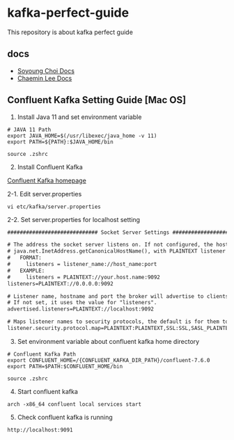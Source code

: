 # kafka-perfect-guide
This repository is about kafka perfect guide

## docs

- [Soyoung Choi Docs](https://github.com/CokeLee777/kafka-perfect-guide/tree/main/docs/soyoung.choi)
- [Chaemin Lee Docs](https://github.com/CokeLee777/kafka-perfect-guide/tree/main/docs/chaemin.lee)

## Confluent Kafka Setting Guide [Mac OS]

1. Install Java 11 and set environment variable

```shell
# JAVA 11 Path
export JAVA_HOME=$(/usr/libexec/java_home -v 11)
export PATH=${PATH}:$JAVA_HOME/bin
```

```shell
source .zshrc
```

2. Install Confluent Kafka

[Confluent Kafka homepage](https://docs.confluent.io/platform/current/installation/installing_cp/zip-tar.html)

2-1. Edit server.properties
```shell
vi etc/kafka/server.properties
```

2-2. Set server.properties for localhost setting
```txt
############################# Socket Server Settings #############################

# The address the socket server listens on. If not configured, the host name will be equal to the value of
# java.net.InetAddress.getCanonicalHostName(), with PLAINTEXT listener name, and port 9092.
#   FORMAT:
#     listeners = listener_name://host_name:port
#   EXAMPLE:
#     listeners = PLAINTEXT://your.host.name:9092
listeners=PLAINTEXT://0.0.0.0:9092

# Listener name, hostname and port the broker will advertise to clients.
# If not set, it uses the value for "listeners".
advertised.listeners=PLAINTEXT://localhost:9092

# Maps listener names to security protocols, the default is for them to be the same. See the config documentation for more details
listener.security.protocol.map=PLAINTEXT:PLAINTEXT,SSL:SSL,SASL_PLAINTEXT:SASL_PLAINTEXT,SASL_SSL:SASL_SSL
```

3. Set environment variable about confluent kafka home directory

```shell
# Confluent Kafka Path
export CONFLUENT_HOME=/{CONFLUENT_KAFKA_DIR_PATH}/confluent-7.6.0
export PATH=$PATH:$CONFLUENT_HOME/bin
```


```shell
source .zshrc
```

4. Start confluent kafka

```shell
arch -x86_64 confluent local services start
```

5. Check confluent kafka is running

```curl
http://localhost:9091
```